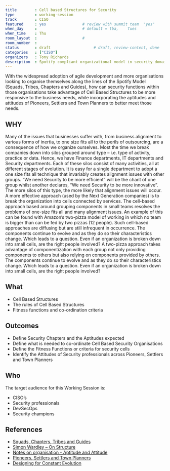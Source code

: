 ```yaml
---
title        : Cell based Structures for Security
type         : working-session
track        : CISO
featured     : yes                # review with summit team  "yes"
when_day     :                    # default = tba,    Tues
when_time    : Thu
room_layout  :                    #
room_number  :
status       : draft                   # draft, review-content, done
categories   : ["CISO"]
organizers   : Tony Richards
description  : Spotify compliant organizational model in security domain
---
```


With the widespread adoption of agile development and more organisations looking to organise themselves along the lines of the Spotify Model (Squads, Tribes, Chapters and Guides), how can security functions within those organisations take advantage of Cell Based Structures to be more responsive to the business needs, while incorporating the aptitudes and attitudes of Pioneers, Settlers and Town Planners to better meet those needs.

## WHY

Many of the issues that businesses suffer with, from business alignment to various forms of inertia, to one size fits all to the perils of outsourcing, are a consequence of how we organize ourselves. Most the time we break companies down into silos grouped around type – i.e. type of activity, practice or data. Hence, we have Finance departments, IT departments and Security departments. Each of these silos consist of many activities, all at different stages of evolution. It is easy for a single department to adopt a one size fits all technique that invariably creates alignment issues with other groups. “We need Security to be more efficient” will be the chant of one group whilst another declares, “We need Security to be more innovative”. The more silos of this type, the more likely that alignment issues will occur.
A more effective approach (used by the Next Generation companies) is to break the organization into cells connected by services. The cell-based approach based around grouping components in small teams resolves the problems of one-size fits all and many alignment issues. An example of this can be found with Amazon’s two-pizza model of working in which no team is bigger than can be fed by two pizzas (12 people). Such cell-based approaches are diffusing but are still infrequent in occurrence. The components continue to evolve and as they do so their characteristics change. Which leads to a question. Even if an organization is broken down into small cells, are the right people involved?
A two-pizza approach takes advantage of componentization with each group not only providing components to others but also relying on components provided by others. The components continue to evolve and as they do so their characteristics change. Which leads to a question. Even if an organization is broken down into small cells, are the right people involved?

## What

- Cell Based Structures
- The rules of Cell Based Structures
- Fitness functions and co-ordination criteria

## Outcomes

- Define Security Chapters and the Aptitudes expected
- Define what is needed to co-ordinate Cell Based Security Organisations
- Define the Fitness Functions or criteria for security cells
- Identify the Attitudes of Security professionals across Pioneers, Settlers and Town Planners

## Who
The target audience for this Working Session is:
- CISO’s
- Security professionals
- DevSecOps
- Security champions

## References
- [Squads, Chapters, Tribes and Guides](http://www.full-stackagile.com/2016/02/14/team-organisation-squads-chapters-tribes-and-guilds/)
- [Simon Wardley – On Structure](https://blog.gardeviance.org/2013/02/on-structure.html)
- [Notes on organisation - Aptitude and Attitude](https://blog.gardeviance.org/2014/07/notes-on-organisation.html)
- [Pioneers, Settlers and Town Planners](https://blog.gardeviance.org/2012/06/pioneers-settlers-and-town-planners.html)
- [Designing for Constant Evolution](https://hackernoon.com/designing-for-constant-evolution-41b216741974)
